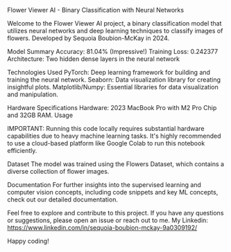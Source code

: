 Flower Viewer AI - Binary Classification with Neural Networks


Welcome to the Flower Viewer AI project, a binary classification model that utilizes neural networks and deep learning techniques to classify images of flowers. 
Developed by Sequoia Boubion-McKay in 2024.

Model Summary
Accuracy: 81.04% (Impressive!)
Training Loss: 0.242377
Architecture: Two hidden dense layers in the neural network

Technologies Used
PyTorch: Deep learning framework for building and training the neural network.
Seaborn: Data visualization library for creating insightful plots.
Matplotlib/Numpy: Essential libraries for data visualization and manipulation.

Hardware Specifications
Hardware: 2023 MacBook Pro with M2 Pro Chip and 32GB RAM.
Usage


IMPORTANT:
Running this code locally requires substantial hardware capabilities due to heavy machine learning tasks. 
It's highly recommended to use a cloud-based platform like Google Colab to run this notebook efficiently.

Dataset
The model was trained using the Flowers Dataset, which contains a diverse collection of flower images.

Documentation
For further insights into the supervised learning and computer vision concepts, including code snippets and key ML concepts, check out our detailed documentation.

Feel free to explore and contribute to this project. If you have any questions or suggestions, please open an issue or reach out to me.
My Linkedin: https://www.linkedin.com/in/sequoia-boubion-mckay-9a0309192/

Happy coding!
